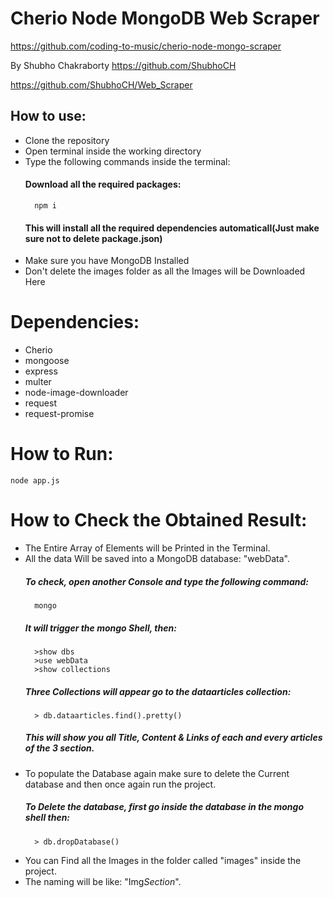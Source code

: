 # Cherio Node MongoDB Web Scraper

https://github.com/coding-to-music/cherio-node-mongo-scraper

By Shubho Chakraborty https://github.com/ShubhoCH

https://github.com/ShubhoCH/Web_Scraper

## How to use:

- Clone the repository
- Open terminal inside the working directory
- Type the following commands inside the terminal:
  #### Download all the required packages:
        npm i
  #### This will install all the required dependencies automaticall(Just make sure not to delete package.json)
- Make sure you have MongoDB Installed
- Don't delete the images folder as all the Images will be Downloaded Here

# Dependencies:

- Cherio
- mongoose
- express
- multer
- node-image-downloader
- request
- request-promise

# How to Run:

    node app.js

# How to Check the Obtained Result:

- The Entire Array of Elements will be Printed in the Terminal.
- All the data Will be saved into a MongoDB database: "webData".
  ##### To check, open another Console and type the following command:
        mongo
  ##### It will trigger the mongo Shell, then:
        >show dbs
        >use webData
        >show collections
  ##### Three Collections will appear go to the dataarticles collection:
        > db.dataarticles.find().pretty()
  ##### This will show you all Title, Content & Links of each and every articles of the 3 section.
- To populate the Database again make sure to delete the Current database and then once again run the project.
  ##### To Delete the database, first go inside the database in the mongo shell then:
        > db.dropDatabase()
- You can Find all the Images in the folder called "images" inside the project.
- The naming will be like: "Img*Section<Current section No.>*<Current Image Number>".
